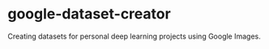 # google-dataset-creator
Creating datasets for personal deep learning projects using Google Images.
